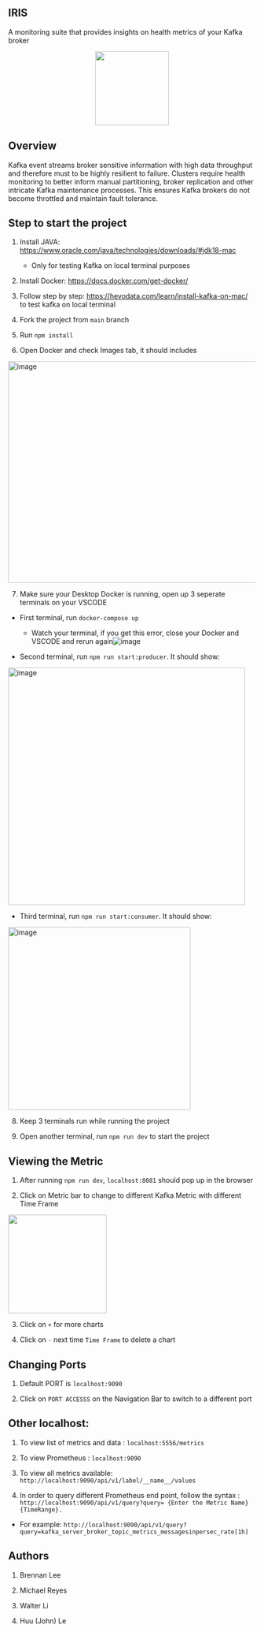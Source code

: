 ## IRIS
A monitoring suite that provides insights on health metrics of your Kafka broker
<p align="center">
<img src= "https://user-images.githubusercontent.com/102982879/183760543-c2fa9913-f227-471c-8928-672973ad63d8.png" width="150" height="150" align="center">
</p>

## Overview

Kafka event streams broker sensitive information with high data throughput and therefore must to be highly resilient to failure. 
Clusters require health monitoring to better inform manual partitioning, broker replication and other intricate Kafka maintenance processes. 
This ensures Kafka brokers do not become throttled and maintain fault tolerance.


## Step to start the project

1) Install JAVA: https://www.oracle.com/java/technologies/downloads/#jdk18-mac 

   - Only for testing Kafka on local terminal purposes

2) Install Docker: https://docs.docker.com/get-docker/

3) Follow step by step: https://hevodata.com/learn/install-kafka-on-mac/ to test kafka on local terminal

4) Fork the project from ```main``` branch

5) Run ```npm install```

6) Open Docker and check Images tab, it should includes
<img width="1270" alt="image" src="https://user-images.githubusercontent.com/102982879/183763901-94dcec89-b7d8-4799-9686-b972782edf9c.png"  width="100" height="450">


7) Make sure your Desktop Docker is running, open up 3 seperate terminals on your VSCODE 

- First terminal, run ```docker-compose up```

  - Watch your terminal, if you get this error, close your Docker and VSCODE and rerun again![image](https://user-images.githubusercontent.com/102982879/183760177-7ae42fa9-02f7-46c6-8059-ad729448eccd.png)

- Second terminal, run ```npm run start:producer```. It should show:
<img width="482" alt="image" src="https://user-images.githubusercontent.com/102982879/183764487-57fdc27c-080a-4669-bc5c-ba6d99c2ec94.png">

- Third terminal, run ```npm run start:consumer```. It should show:
<img width="371" alt="image" src="https://user-images.githubusercontent.com/102982879/183764560-3dd0e3bf-32c6-4b7d-aef9-6ef30a777571.png">

8) Keep 3 terminals run while running the project

9) Open another terminal, run ```npm run dev``` to start the project

## Viewing the Metric

1) After running ```npm run dev```, ```localhost:8081``` should pop up in the browser

2) Click on Metric bar to change to different Kafka Metric with different Time Frame

<img src= "https://user-images.githubusercontent.com/102982879/184166185-ab7e1b27-c273-4ecd-be4f-67eaa348d821.gif" width="200" height="200">

3) Click on ```+``` for more charts

4) Click on ```-``` next time ```Time Frame``` to delete a chart

## Changing Ports

1) Default PORT is ```localhost:9090```

2) Click on ```PORT ACCESSS``` on the Navigation Bar to switch to a different port

## Other localhost:

1) To view list of metrics and data : ```localhost:5556/metrics```

2) To view Prometheus : ```localhost:9090```

3) To view all metrics available: ```http://localhost:9090/api/v1/label/__name__/values```

4) In order to query different Prometheus end point, follow the syntax : ```http://localhost:9090/api/v1/query?query= {Enter the Metric Name}{TimeRange}.```

- For example: ```http://localhost:9090/api/v1/query?query=kafka_server_broker_topic_metrics_messagesinpersec_rate[1h]```

## Authors

1) Brennan Lee

2) Michael Reyes

3) Walter Li

4) Huu (John) Le
